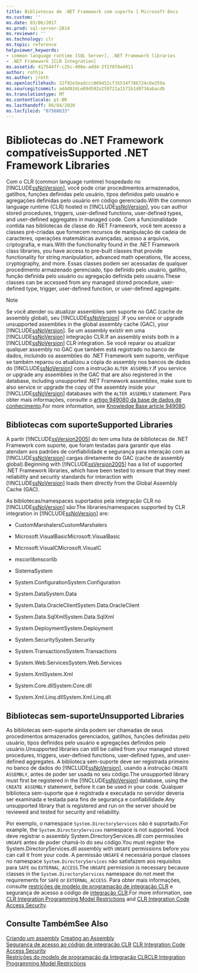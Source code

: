 ```yaml
---
title: Bibliotecas de .NET Framework com suporte | Microsoft Docs
ms.custom: ''
ms.date: 03/06/2017
ms.prod: sql-server-2014
ms.reviewer: ''
ms.technology: clr
ms.topic: reference
helpviewer_keywords:
- common language runtime [SQL Server], .NET Framework libraries
- .NET Framework [CLR Integration]
ms.assetid: 417544ff-c25c-496e-add4-2f278f8a4911
author: rothja
ms.author: jroth
ms.openlocfilehash: 22f92e3eadccc869452cf35534f786724c8e259a
ms.sourcegitcommit: ad4d92dce894592a259721a1571b1d8736abacdb
ms.translationtype: MT
ms.contentlocale: pt-BR
ms.lasthandoff: 08/04/2020
ms.locfileid: "87568633"
---
```

# <a name="supported-net-framework-libraries"></a><span data-ttu-id="0d87a-102">Bibliotecas do .NET Framework compatíveis</span><span class="sxs-lookup"><span data-stu-id="0d87a-102">Supported .NET Framework Libraries</span></span>
  <span data-ttu-id="0d87a-103">Com o CLR (common language runtime) hospedado no [!INCLUDE[ssNoVersion](../../../includes/ssnoversion-md.md)], você pode criar procedimentos armazenados, gatilhos, funções definidas pelo usuário, tipos definidos pelo usuário e agregações definidas pelo usuário em código gerenciado.</span><span class="sxs-lookup"><span data-stu-id="0d87a-103">With the common language runtime (CLR) hosted in [!INCLUDE[ssNoVersion](../../../includes/ssnoversion-md.md)], you can author stored procedures, triggers, user-defined functions, user-defined types, and user-defined aggregates in managed code.</span></span> <span data-ttu-id="0d87a-104">Com a funcionalidade contida nas bibliotecas de classe do .NET Framework, você tem acesso a classes pré-criadas que fornecem recursos de manipulação de cadeia de caracteres, operações matemáticas avançadas, acesso a arquivos, criptografia, e mais.</span><span class="sxs-lookup"><span data-stu-id="0d87a-104">With the functionality found in the .NET Framework class libraries, you have access to pre-built classes that provide functionality for string manipulation, advanced math operations, file access, cryptography, and more.</span></span> <span data-ttu-id="0d87a-105">Essas classes podem ser acessadas de qualquer procedimento armazenado gerenciado, tipo definido pelo usuário, gatilho, função definida pelo usuário ou agregação definida pelo usuário.</span><span class="sxs-lookup"><span data-stu-id="0d87a-105">These classes can be accessed from any managed stored procedure, user-defined type, trigger, user-defined function, or user-defined aggregate.</span></span>  
  
> [!NOTE]  
>  <span data-ttu-id="0d87a-106">Se você atender ou atualizar assemblies sem suporte no GAC (cache de assembly global), seu [!INCLUDE[ssNoVersion](../../../includes/ssnoversion-md.md)] .</span><span class="sxs-lookup"><span data-stu-id="0d87a-106">If you service or upgrade unsupported assemblies in the global assembly cache (GAC), your [!INCLUDE[ssNoVersion](../../../includes/ssnoversion-md.md)].</span></span> <span data-ttu-id="0d87a-107">Se um assembly existir em uma [!INCLUDE[ssNoVersion](../../../includes/ssnoversion-md.md)] integração CLR.</span><span class="sxs-lookup"><span data-stu-id="0d87a-107">If an assembly exists both in a [!INCLUDE[ssNoVersion](../../../includes/ssnoversion-md.md)] CLR integration.</span></span> <span data-ttu-id="0d87a-108">Se você reparar ou atualizar qualquer assembly no GAC que também está registrado no banco de dados, incluindo os assemblies do .NET Framework sem suporte, verifique se também reparou ou atualizou a cópia do assembly nos bancos de dados do [!INCLUDE[ssNoVersion](../../../includes/ssnoversion-md.md)] com a instrução `ALTER ASSEMBLY`.</span><span class="sxs-lookup"><span data-stu-id="0d87a-108">If you service or upgrade any assemblies in the GAC that are also registered in the database, including unsupported .NET Framework assemblies, make sure to also service or upgrade the copy of the assembly inside your [!INCLUDE[ssNoVersion](../../../includes/ssnoversion-md.md)] databases with the `ALTER ASSEMBLY` statement.</span></span> <span data-ttu-id="0d87a-109">Para obter mais informações, consulte o [artigo 949080 da base de dados de conhecimento](https://support.microsoft.com/kb/949080).</span><span class="sxs-lookup"><span data-stu-id="0d87a-109">For more information, see [Knowledge Base article 949080](https://support.microsoft.com/kb/949080).</span></span>  
  
## <a name="supported-libraries"></a><span data-ttu-id="0d87a-110">Bibliotecas com suporte</span><span class="sxs-lookup"><span data-stu-id="0d87a-110">Supported Libraries</span></span>  
 <span data-ttu-id="0d87a-111">A partir [!INCLUDE[ssVersion2005](../../../includes/ssnoversion-md.md)] do tem uma lista de bibliotecas de .NET Framework com suporte, que foram testadas para garantir que elas atendam aos padrões de confiabilidade e segurança para interação com as [!INCLUDE[ssNoVersion](../../../includes/ssnoversion-md.md)] cargas diretamente do GAC (cache de assembly global).</span><span class="sxs-lookup"><span data-stu-id="0d87a-111">Beginning with [!INCLUDE[ssVersion2005](../../../includes/ssnoversion-md.md)] has a list of supported .NET Framework libraries, which have been tested to ensure that they meet reliability and security standards for interaction with [!INCLUDE[ssNoVersion](../../../includes/ssnoversion-md.md)] loads them directly from the Global Assembly Cache (GAC).</span></span>  
  
 <span data-ttu-id="0d87a-112">As bibliotecas/namespaces suportados pela integração CLR no [!INCLUDE[ssNoVersion](../../../includes/ssnoversion-md.md)] são:</span><span class="sxs-lookup"><span data-stu-id="0d87a-112">The libraries/namespaces supported by CLR integration in [!INCLUDE[ssNoVersion](../../../includes/ssnoversion-md.md)] are:</span></span>  
  
-   <span data-ttu-id="0d87a-113">CustomMarshalers</span><span class="sxs-lookup"><span data-stu-id="0d87a-113">CustomMarshalers</span></span>  
  
-   <span data-ttu-id="0d87a-114">Microsoft.VisualBasic</span><span class="sxs-lookup"><span data-stu-id="0d87a-114">Microsoft.VisualBasic</span></span>  
  
-   <span data-ttu-id="0d87a-115">Microsoft.VisualC</span><span class="sxs-lookup"><span data-stu-id="0d87a-115">Microsoft.VisualC</span></span>  
  
-   <span data-ttu-id="0d87a-116">mscorlib</span><span class="sxs-lookup"><span data-stu-id="0d87a-116">mscorlib</span></span>  
  
-   <span data-ttu-id="0d87a-117">Sistema</span><span class="sxs-lookup"><span data-stu-id="0d87a-117">System</span></span>  
  
-   <span data-ttu-id="0d87a-118">System.Configuration</span><span class="sxs-lookup"><span data-stu-id="0d87a-118">System.Configuration</span></span>  
  
-   <span data-ttu-id="0d87a-119">System.Data</span><span class="sxs-lookup"><span data-stu-id="0d87a-119">System.Data</span></span>  
  
-   <span data-ttu-id="0d87a-120">System.Data.OracleClient</span><span class="sxs-lookup"><span data-stu-id="0d87a-120">System.Data.OracleClient</span></span>  
  
-   <span data-ttu-id="0d87a-121">System.Data.SqlXml</span><span class="sxs-lookup"><span data-stu-id="0d87a-121">System.Data.SqlXml</span></span>  
  
-   <span data-ttu-id="0d87a-122">System.Deployment</span><span class="sxs-lookup"><span data-stu-id="0d87a-122">System.Deployment</span></span>  
  
-   <span data-ttu-id="0d87a-123">System.Security</span><span class="sxs-lookup"><span data-stu-id="0d87a-123">System.Security</span></span>  
  
-   <span data-ttu-id="0d87a-124">System.Transactions</span><span class="sxs-lookup"><span data-stu-id="0d87a-124">System.Transactions</span></span>  
  
-   <span data-ttu-id="0d87a-125">System.Web.Services</span><span class="sxs-lookup"><span data-stu-id="0d87a-125">System.Web.Services</span></span>  
  
-   <span data-ttu-id="0d87a-126">System.Xml</span><span class="sxs-lookup"><span data-stu-id="0d87a-126">System.Xml</span></span>  
  
-   <span data-ttu-id="0d87a-127">System.Core.dll</span><span class="sxs-lookup"><span data-stu-id="0d87a-127">System.Core.dll</span></span>  
  
-   <span data-ttu-id="0d87a-128">System.Xml.Linq.dll</span><span class="sxs-lookup"><span data-stu-id="0d87a-128">System.Xml.Linq.dll</span></span>  
  
## <a name="unsupported-libraries"></a><span data-ttu-id="0d87a-129">Bibliotecas sem-suporte</span><span class="sxs-lookup"><span data-stu-id="0d87a-129">Unsupported Libraries</span></span>  
 <span data-ttu-id="0d87a-130">As bibliotecas sem-suporte ainda podem ser chamadas de seus procedimentos armazenados gerenciados, gatilhos, funções definidas pelo usuário, tipos definidos pelo usuário e agregações definidos pelo usuário.</span><span class="sxs-lookup"><span data-stu-id="0d87a-130">Unsupported libraries can still be called from your managed stored procedures, triggers, user-defined functions, user-defined types, and user-defined aggregates.</span></span> <span data-ttu-id="0d87a-131">A biblioteca sem-suporte deve ser registrada primeiro no banco de dados do [!INCLUDE[ssNoVersion](../../../includes/ssnoversion-md.md)], usando a instrução `CREATE ASSEMBLY`, antes de poder ser usada no seu código.</span><span class="sxs-lookup"><span data-stu-id="0d87a-131">The unsupported library must first be registered in the [!INCLUDE[ssNoVersion](../../../includes/ssnoversion-md.md)] database, using the `CREATE ASSEMBLY` statement, before it can be used in your code.</span></span> <span data-ttu-id="0d87a-132">Qualquer biblioteca sem-suporte que é registrada e executada no servidor deveria ser examinada e testada para fins de segurança e confiabilidade.</span><span class="sxs-lookup"><span data-stu-id="0d87a-132">Any unsupported library that is registered and run on the server should be reviewed and tested for security and reliability.</span></span>  
  
 <span data-ttu-id="0d87a-133">Por exemplo, o namespace `System.DirectoryServices` não é suportado.</span><span class="sxs-lookup"><span data-stu-id="0d87a-133">For example, the `System.DirectoryServices` namespace is not supported.</span></span> <span data-ttu-id="0d87a-134">Você deve registrar o assembly System.DirectoryServices.dll com permissões `UNSAFE` antes de poder chamá-lo do seu código.</span><span class="sxs-lookup"><span data-stu-id="0d87a-134">You must register the System.DirectoryServices.dll assembly with `UNSAFE` permissions before you can call it from your code.</span></span> <span data-ttu-id="0d87a-135">A permissão `UNSAFE` é necessária porque classes no namespace `System.DirectoryServices` não satisfazem aos requisitos para `SAFE` ou `EXTERNAL_ACCESS`.</span><span class="sxs-lookup"><span data-stu-id="0d87a-135">The `UNSAFE` permission is necessary because classes in the `System.DirectoryServices` namespace do not meet the requirements for `SAFE` or `EXTERNAL_ACCESS`.</span></span> <span data-ttu-id="0d87a-136">Para obter mais informações, consulte [restrições de modelo de programação de integração CLR](clr-integration-programming-model-restrictions.md) e segurança de acesso a código de [integração CLR](../security/clr-integration-code-access-security.md).</span><span class="sxs-lookup"><span data-stu-id="0d87a-136">For more information, see [CLR Integration Programming Model Restrictions](clr-integration-programming-model-restrictions.md) and [CLR Integration Code Access Security](../security/clr-integration-code-access-security.md).</span></span>  
  
## <a name="see-also"></a><span data-ttu-id="0d87a-137">Consulte Também</span><span class="sxs-lookup"><span data-stu-id="0d87a-137">See Also</span></span>  
 <span data-ttu-id="0d87a-138">[Criando um assembly](../assemblies/creating-an-assembly.md) </span><span class="sxs-lookup"><span data-stu-id="0d87a-138">[Creating an Assembly](../assemblies/creating-an-assembly.md) </span></span>  
 <span data-ttu-id="0d87a-139">[Segurança de acesso ao código de integração CLR](../security/clr-integration-code-access-security.md) </span><span class="sxs-lookup"><span data-stu-id="0d87a-139">[CLR Integration Code Access Security](../security/clr-integration-code-access-security.md) </span></span>  
 [<span data-ttu-id="0d87a-140">Restrições do modelo de programação da Integração CLR</span><span class="sxs-lookup"><span data-stu-id="0d87a-140">CLR Integration Programming Model Restrictions</span></span>](clr-integration-programming-model-restrictions.md)  
  
  
